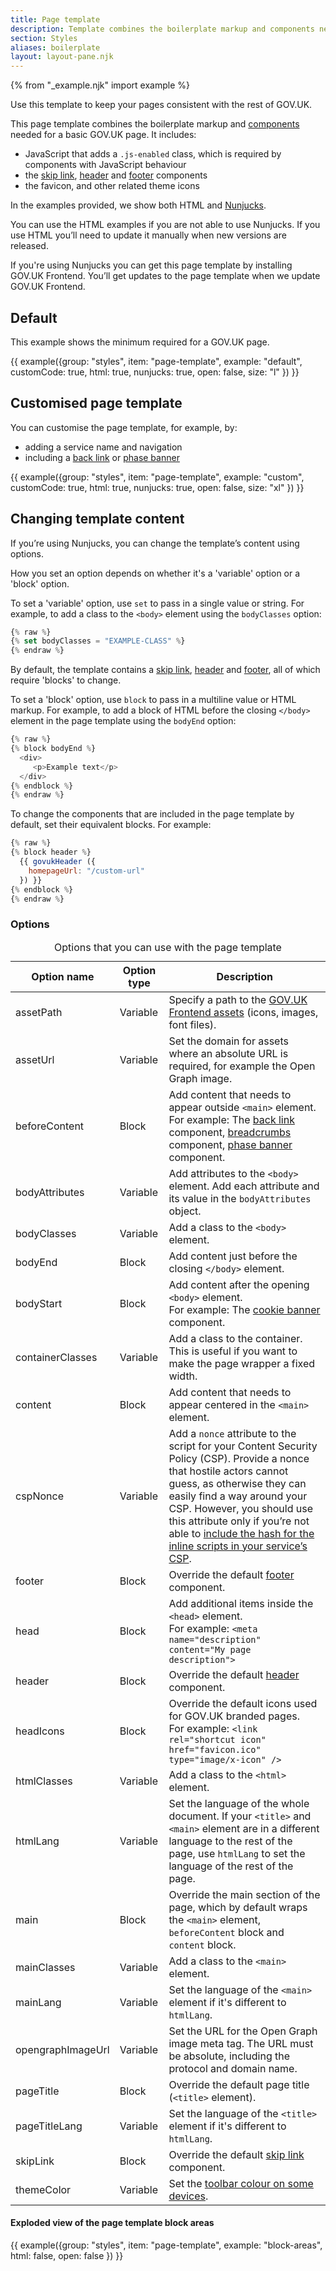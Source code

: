 ```yaml
---
title: Page template
description: Template combines the boilerplate markup and components needed for a basic GOV.UK page
section: Styles
aliases: boilerplate
layout: layout-pane.njk
---
```


{% from "_example.njk" import example %}

Use this template to keep your pages consistent with the rest of GOV.UK.

This page template combines the boilerplate markup and [components](/components/) needed for a basic GOV.UK page. It includes:

- JavaScript that adds a `.js-enabled` class, which is required by components with JavaScript behaviour
- the [skip link](/components/skip-link/), [header](/components/header/) and [footer](/components/footer/) components
- the favicon, and other related theme icons

In the examples provided, we show both HTML and [Nunjucks](https://frontend.design-system.service.gov.uk/use-nunjucks/).

You can use the HTML examples if you are not able to use Nunjucks. If you use HTML you’ll need to update it manually when new versions are released.

If you're using Nunjucks you can get this page template by installing GOV.UK Frontend.
You’ll get updates to the page template when we update GOV.UK Frontend.


## Default

This example shows the minimum required for a GOV.UK page.

{{ example({group: "styles", item: "page-template", example: "default", customCode: true, html: true, nunjucks: true, open: false, size: "l" }) }}

## Customised page template

You can customise the page template, for example, by:

- adding a service name and navigation
- including a [back link](/components/back-link/) or [phase banner](/components/phase-banner/)


{{ example({group: "styles", item: "page-template", example: "custom", customCode: true, html: true, nunjucks: true, open: false, size: "xl" }) }}

## Changing template content

If you’re using Nunjucks, you can change the template’s content using options.

How you set an option depends on whether it's a 'variable' option or a 'block' option.

To set a 'variable' option, use `set` to pass in a single value or string. For example, to add a class to the `<body>` element using the `bodyClasses` option:

```javascript
{% raw %}
{% set bodyClasses = "EXAMPLE-CLASS" %}
{% endraw %}
```

By default, the template contains a [skip link](/components/skip-link/), [header](/components/header/) and [footer](/components/footer/), all of which require 'blocks' to change.

To set a 'block' option, use `block` to pass in a multiline value or HTML markup. For example, to add a block of HTML before the closing `</body>` element in the page template using the `bodyEnd` option:

```javascript
{% raw %}
{% block bodyEnd %}
  <div>
     <p>Example text</p>
  </div>
{% endblock %}
{% endraw %}
```

To change the components that are included in the page template by default, set their equivalent blocks. For example:

```javascript
{% raw %}
{% block header %}
  {{ govukHeader ({
    homepageUrl: "/custom-url"
  }) }}
{% endblock %}
{% endraw %}
```

### Options

<table class="govuk-table app-table--constrained">
  <caption class="govuk-table__caption govuk-visually-hidden">Options that you can use with the page template</caption>
  <thead class="govuk-table__head">
    <tr class="govuk-table__row">
      <th class="govuk-table__header" scope="col">Option name</th>
      <th class="govuk-table__header" scope="col">Option type</th>
      <th class="govuk-table__header" scope="col">Description</th>
    </tr>
  </thead>
  <tbody class="govuk-table__body">
    <tr class="govuk-table__row">
      <td class="govuk-table__cell">assetPath</td>
      <td class="govuk-table__cell">Variable</td>
      <td class="govuk-table__cell">
        Specify a path to the <a href="https://frontend.design-system.service.gov.uk/importing-css-assets-and-javascript/#font-and-image-assets">GOV.UK Frontend assets</a> (icons, images, font files).
      </td>
    </tr>
    <tr class="govuk-table__row">
      <td class="govuk-table__cell">assetUrl</td>
      <td class="govuk-table__cell">Variable</td>
      <td class="govuk-table__cell">Set the domain for assets where an absolute URL is required, for example the Open Graph image.</td>
    </tr>
    <tr class="govuk-table__row">
      <td class="govuk-table__cell">beforeContent</td>
      <td class="govuk-table__cell">Block</td>
      <td class="govuk-table__cell">
        Add content that needs to appear outside <code>&lt;main&gt;</code> element.
        <br>
        For example: The <a class="govuk-link" href="/components/back-link/">back link</a> component, <a class="govuk-link" href="/components/breadcrumbs/">breadcrumbs</a> component,
        <a class="govuk-link" href="/components/phase-banner/">phase banner</a> component.
      </td>
    </tr>
    <tr class="govuk-table__row">
      <td class="govuk-table__cell">bodyAttributes</td>
      <td class="govuk-table__cell">Variable</td>
      <td class="govuk-table__cell">Add attributes to the <code>&lt;body&gt;</code> element. Add each attribute and its value in the <code>bodyAttributes</code> object.</td>
    </tr>
    <tr class="govuk-table__row">
      <td class="govuk-table__cell">bodyClasses</td>
      <td class="govuk-table__cell">Variable</td>
      <td class="govuk-table__cell">Add a class to the <code>&lt;body&gt;</code> element.</td>
    </tr>
    <tr class="govuk-table__row">
      <td class="govuk-table__cell">bodyEnd</td>
      <td class="govuk-table__cell">Block</td>
      <td class="govuk-table__cell">
        Add content just before the closing <code>&lt;/body&gt;</code> element.
      </td>
    </tr>
    <tr class="govuk-table__row">
      <td class="govuk-table__cell">bodyStart</td>
      <td class="govuk-table__cell">Block</td>
      <td class="govuk-table__cell">
        Add content after the opening <code>&lt;body&gt;</code> element.
        <br>
        For example: The <a class="govuk-link" href="/components/cookie-banner/">cookie banner</a> component.
      </td>
    </tr>
    <tr class="govuk-table__row">
      <td class="govuk-table__cell">containerClasses</td>
      <td class="govuk-table__cell">Variable</td>
      <td class="govuk-table__cell">Add a class to the container. This is useful if you want to make the page wrapper a fixed width.</td>
    </tr>
    <tr class="govuk-table__row">
      <td class="govuk-table__cell">content</td>
      <td class="govuk-table__cell">Block</td>
      <td class="govuk-table__cell">
        Add content that needs to appear centered in the <code>&lt;main&gt;</code> element.
      </td>
    </tr>
    <tr class="govuk-table__row">
      <td class="govuk-table__cell">cspNonce</td>
      <td class="govuk-table__cell">Variable</td>
      <td class="govuk-table__cell">
        Add a <code>nonce</code> attribute to the script for your Content Security Policy (CSP). Provide a nonce that hostile actors cannot guess, as otherwise they can easily find a way around your CSP. However, you should use this attribute only if you’re not able to <a class="govuk-link" href="https://frontend.design-system.service.gov.uk/importing-css-assets-and-javascript/#if-your-javascript-is-not-working-properly">include the hash for the inline scripts in your service’s CSP</a>.
      </td>
    </tr>
    <tr class="govuk-table__row">
      <td class="govuk-table__cell">footer</td>
      <td class="govuk-table__cell">Block</td>
      <td class="govuk-table__cell">
        Override the default <a class="govuk-link" href="/components/footer/">footer</a> component.
      </td>
    </tr>
    <tr class="govuk-table__row">
      <td class="govuk-table__cell">head</td>
      <td class="govuk-table__cell">Block</td>
      <td class="govuk-table__cell">
        Add additional items inside the <code>&lt;head&gt;</code> element.
        <br>
        For example: <code>&lt;meta name="description" content="My page description"&gt;</code>
      </td>
    </tr>
    <tr class="govuk-table__row">
      <td class="govuk-table__cell">header</td>
      <td class="govuk-table__cell">Block</td>
      <td class="govuk-table__cell">
        Override the default <a class="govuk-link" href="/components/header/">header</a> component.
      </td>
    </tr>
    <tr class="govuk-table__row">
      <td class="govuk-table__cell">headIcons</td>
      <td class="govuk-table__cell">Block</td>
      <td class="govuk-table__cell">
        Override the default icons used for GOV.UK branded pages.
        <br>
        For example: <code>&lt;link rel="shortcut icon" href="favicon.ico" type="image/x-icon" /&gt;</code>
      </td>
    </tr>
    <tr class="govuk-table__row">
      <td class="govuk-table__cell">htmlClasses</td>
      <td class="govuk-table__cell">Variable</td>
      <td class="govuk-table__cell">Add a class to the <code>&lt;html&gt;</code> element.</td>
    </tr>
    <tr class="govuk-table__row">
      <td class="govuk-table__cell">htmlLang</td>
      <td class="govuk-table__cell">Variable</td>
      <td class="govuk-table__cell">Set the language of the whole document. If your <code>&lt;title&gt;</code> and <code>&lt;main&gt;</code> element are in a different language to the rest of the page, use <code>htmlLang</code> to set the language of the rest of the page.</td>
    </tr>
    <tr class="govuk-table__row">
      <td class="govuk-table__cell">main</td>
      <td class="govuk-table__cell">Block</td>
      <td class="govuk-table__cell">
        Override the main section of the page, which by default wraps the <code>&lt;main&gt;</code> element, <code>beforeContent</code> block and <code>content</code> block.
      </td>
    </tr>
    <tr class="govuk-table__row">
      <td class="govuk-table__cell">mainClasses</td>
      <td class="govuk-table__cell">Variable</td>
      <td class="govuk-table__cell">Add a class to the <code>&lt;main&gt;</code> element. </td>
    </tr>
    <tr class="govuk-table__row">
      <td class="govuk-table__cell">mainLang</td>
      <td class="govuk-table__cell">Variable</td>
      <td class="govuk-table__cell">
        Set the language of the <code>&lt;main&gt;</code> element if it's different to <code>htmlLang</code>.
      </td>
    </tr>
    <tr class="govuk-table__row">
      <td class="govuk-table__cell">opengraphImageUrl</td>
      <td class="govuk-table__cell">Variable</td>
      <td class="govuk-table__cell">Set the URL for the Open Graph image meta tag. The URL must be absolute, including the protocol and domain name.</td>
    </tr>
    <tr class="govuk-table__row">
      <td class="govuk-table__cell">pageTitle</td>
      <td class="govuk-table__cell">Block</td>
      <td class="govuk-table__cell">
        Override the default page title (<code>&lt;title&gt;</code> element).
      </td>
    </tr>
    <tr class="govuk-table__row">
      <td class="govuk-table__cell">pageTitleLang</td>
      <td class="govuk-table__cell">Variable</td>
      <td class="govuk-table__cell">
        Set the language of the <code>&lt;title&gt;</code> element if it's different to <code>htmlLang</code>.
      </td>
    </tr>
    <tr class="govuk-table__row">
      <td class="govuk-table__cell">skipLink</td>
      <td class="govuk-table__cell">Block</td>
      <td class="govuk-table__cell">
        Override the default <a class="govuk-link" href="/components/skip-link/">skip link</a> component.
      </td>
    </tr>
    <tr class="govuk-table__row">
      <td class="govuk-table__cell">themeColor</td>
      <td class="govuk-table__cell">Variable</td>
      <td class="govuk-table__cell">
        Set the <a href="https://developers.google.com/web/updates/2014/11/Support-for-theme-color-in-Chrome-39-for-Android">toolbar colour on some devices</a>.
      </td>
    </tr>
  </tbody>
</table>

#### Exploded view of the page template block areas

{{ example({group: "styles", item: "page-template", example: "block-areas", html: false, open: false }) }}
